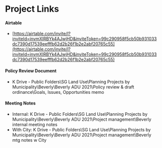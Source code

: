 # Project Links

#### Airtable

*  [https://airtable.com/invite/l?inviteId=invmXIRBYk4AJwjHD&inviteToken=99c290958f5cb50b931033dc7390d17539eefffb62d2b26f1b2e2abf20765c55](https://airtable.com/invite/l?inviteId=invmXIRBYk4AJwjHD&inviteToken=99c290958f5cb50b931033dc7390d17539eefffb62d2b26f1b2e2abf20765c55)

#### Policy Review Document

* K Drive - Public Folders\SG Land Use\Planning Projects by Municipality\Beverly\Beverly ADU 2021\Policy review & draft ordinance\Goals, Issues, Opportunities memo

#### Meeting Notes

* Internal: K Drive - Public Folders\SG Land Use\Planning Projects by Municipality\Beverly\Beverly ADU 2021\Project management\Beverly internal meeting notes
* With City: K Drive - Public Folders\SG Land Use\Planning Projects by Municipality\Beverly\Beverly ADU 2021\Project management\Beverly mtg notes w City



